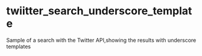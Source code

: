 twiitter_search_underscore_template
===================================

Sample of a search with the Twitter API,showing the results with underscore templates